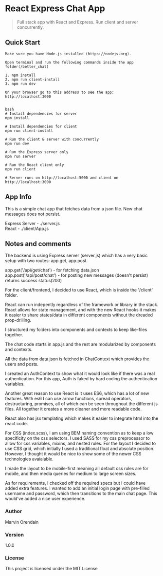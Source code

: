 # React Express Chat App

> Full stack app with React and Express. Run client and server concurrently. 

## Quick Start

```
Make sure you have Node.js installed (https://nodejs.org).

Open terminal and run the following commands inside the app folder(/better_chat)

1. npm install 
2. npm run client-install
3. npm run dev

On your browser go to this address to see the app: 
http://localhost:3000


bash
# Install dependencies for server
npm install

# Install dependencies for client
npm run client-install

# Run the client & server with concurrently
npm run dev

# Run the Express server only
npm run server

# Run the React client only
npm run client

# Server runs on http://localhost:5000 and client on http://localhost:3000
```

## App Info

This is a simple chat app that fetches data from a json file.  New chat messages does not persist.

Express Server - ./server.js<br/>
React - ./client/App.js<br/>

## Notes and comments

The backend is using Express server (server.js) which has a very basic setup with two routes: app.get, app.post.

app.get('/api/get/chat') - for fetching data.json<br/>
app.post('/api/post/chat') - for posting new messages (doesn't persist) returns success status(200)<br/>

For the client/frontend, I decided to use React, which is inside the '/client' folder.

React can run indepently regardless of the framework or library in the stack.
React allows for state management, and with the new React hooks it makes it easier to share 
states/data in different components without the dreaded prop-drilling.  

I structured my folders into components and contexts to keep like-files together.

The chat code starts in app.js and the rest are modularized by components and contexts.

All the data from data.json is fetched in ChatContext which provides the users and posts.

I created an AuthContext to show what it would look like if there was a real authentication.
For this app, Auth is faked by hard coding the authentication variables.

Another great reason to use React is it uses ES6, which has a lot of new features.
With es6 I can use arrow functions, spread operators, destructuring, promises, all of which can be seen 
throughout the different js files.  All together it creates a more cleaner and more readable code.

React also has jsx templating which makes it easier to integrate html into the react code.

For CSS (index.scss), I am using BEM naming convention as to keep a low specificity on the css selectors.
I used SASS for my css preprocessor to allow for css variables, mixins, and nested rules.
For the layout I decided to use CSS grid, which initially I used a traditional float and absolute position.
However, I thought it would be nice to show some of the newer CSS technologies avaialable.

I made the layout to be mobile-first meaning all default css rules are for mobile, and then media queries
for medium to large screen sizes.

As for requirements, I checked off the required specs but I could have added extra features.
I wanted to add an initial login page with pre-filled username and password, which then transitions 
to the main chat page. This would've added a nice user experience.

### Author

Marvin Orendain

### Version

1.0.0

### License

This project is licensed under the MIT License